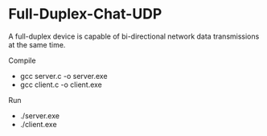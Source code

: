 # Full-Duplex-Chat-UDP

A full-duplex device is capable of bi-directional network data transmissions at the same time.

Compile
- gcc server.c -o server.exe
- gcc client.c -o client.exe
          
          
Run
- ./server.exe<br>
- ./client.exe

